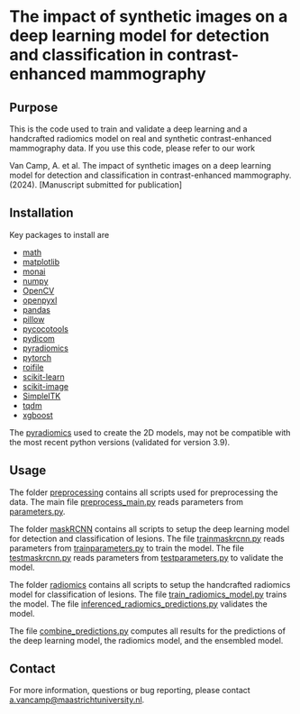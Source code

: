 # The impact of synthetic images on a deep learning model for detection and classification in contrast-enhanced mammography

## Purpose
This is the code used to train and validate a deep learning and a handcrafted radiomics model on real and synthetic contrast-enhanced mammography data. If you use this code, please refer to our work 

Van Camp, A. et al. The impact of synthetic images on a deep learning model for detection and classification in contrast-enhanced mammography. (2024). [Manuscript submitted for publication]

## Installation

Key packages to install are

* [math](https://pypi.org/project/python-math/)
* [matplotlib](https://pypi.org/project/matplotlib/)
* [monai](https://pypi.org/project/monai/)
* [numpy](https://pypi.org/project/numpy/)
* [OpenCV](https://pypi.org/project/opencv-python/)
* [openpyxl](https://pypi.org/project/openpyxl/)
* [pandas](https://pypi.org/project/pandas/)
* [pillow](https://pypi.org/project/pillow/)
* [pycocotools](https://pypi.org/project/pycocotools/)
* [pydicom](https://pypi.org/project/pydicom/)
* [pyradiomics](https://pypi.org/project/pyradiomics/)
* [pytorch](https://pytorch.org/get-started/locally/)
* [roifile](https://pypi.org/project/roifile/)
* [scikit-learn](https://pypi.org/project/scikit-learn/)
* [scikit-image](https://pypi.org/project/scikit-image/)
* [SimpleITK](https://pypi.org/project/SimpleITK/)
* [tqdm](https://pypi.org/project/tqdm/)
* [xgboost](https://pypi.org/project/xgboost/)

The [pyradiomics](https://pypi.org/project/pyradiomics/) used to create the 2D models, may not be compatible with the most recent python versions (validated for version 3.9).

## Usage
The folder [preprocessing](preprocessing) contains all scripts used for preprocessing the data. The main file [preprocess_main.py](preprocessing/preprocess_main.py) reads parameters from [parameters.py](preprocessing/parameters.py).

The folder [maskRCNN](maskRCNN) contains all scripts to setup the deep learning model for detection and classification of lesions. The file [trainmaskrcnn.py](maskRCNN/trainmaskrcnn.py) reads parameters from [trainparameters.py](maskRCNN/trainparameters.py) to train the model. The file [testmaskrcnn.py](maskRCNN/testmaskrcnn.py) reads parameters from [testparameters.py](maskRCNN/testparameters.py) to validate the model.

The folder [radiomics](radiomics) contains all scripts to setup the handcrafted radiomics model for classification of lesions. The file [train_radiomics_model.py](radiomics/train_radiomics_model.py) trains the model. The file [inferenced_radiomics_predictions.py](radiomics/inference_radiomics_predictions.py) validates the model.

The file [combine_predictions.py](combine_predictions.py) computes all results for the predictions of the deep learning model, the radiomics model, and the ensembled model.

## Contact
For more information, questions or bug reporting, please contact a.vancamp@maastrichtuniversity.nl.



